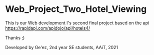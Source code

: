 # Web_Project_Two_Hotel_Viewing
This is our Web development I's second final project based on the api https://rapidapi.com/apidojo/api/hotels4/ 

Thanks ;)

Developed by Ge'ez, 2nd year SE students, AAiT, 2021
